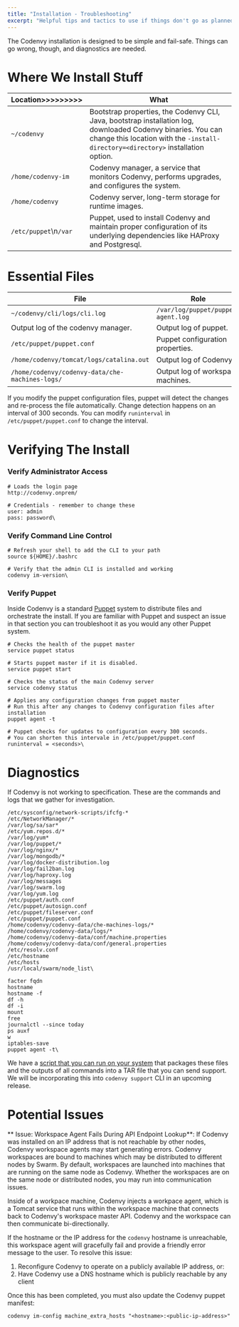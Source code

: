 ```yaml
---
title: "Installation - Troubleshooting"
excerpt: "Helpful tips and tactics to use if things don't go as planned."
---
```

The Codenvy installation is designed to be simple and fail-safe. Things can go wrong, though, and diagnostics are needed.
# Where We Install Stuff  


| Location>>>>>>>>>   | What   
| --- | --- 
| `~/codenvy`   | Bootstrap properties, the Codenvy CLI, Java, bootstrap installation log, downloaded Codenvy binaries. You can change this location with the `-install-directory=<directory>` installation option.   
| `/home/codenvy-im`   | Codenvy manager, a service that monitors Codenvy, performs upgrades, and configures the system.   
| `/home/codenvy`   | Codenvy server, long-term storage for runtime images.   
| `/etc/puppet`\n`/var`   | Puppet, used to install Codenvy and maintain proper configuration of its underlying dependencies like HAProxy and Postgresql.   


# Essential Files  


| File   | Role   
| --- | --- 
| `~/codenvy/cli/logs/cli.log`   | `/var/log/puppet/puppet-agent.log`   
| Output log of the codenvy manager.   | Output log of puppet.   
| `/etc/puppet/puppet.conf`   | Puppet configuration properties.   
| `/home/codenvy/tomcat/logs/catalina.out`   | Output log of Codenvy.   
| `/home/codenvy/codenvy-data/che-machines-logs/`   | Output log of workspace machines.   

If you modify the puppet configuration files, puppet will detect the changes and re-process the file automatically. Change detection happens on an interval of 300 seconds.  You can modify `runinterval` in `/etc/puppet/puppet.conf` to change the interval.
# Verifying The Install  
### Verify Administrator Access
```http  
# Loads the login page
http://codenvy.onprem/

# Credentials - remember to change these
user: admin
pass: password\
```
### Verify Command Line Control
```shell  
# Refresh your shell to add the CLI to your path
source ${HOME}/.bashrc

# Verify that the admin CLI is installed and working
codenvy im-version\
```
### Verify Puppet
Inside Codenvy is a standard [Puppet](https://puppetlabs.com/) system to distribute files and orchestrate the install. If you are familiar with Puppet and suspect an issue in that section you can troubleshoot it as you would any other Puppet system.
```shell  
# Checks the health of the puppet master
service puppet status

# Starts puppet master if it is disabled.
service puppet start

# Checks the status of the main Codenvy server
service codenvy status

# Applies any configuration changes from puppet master
# Run this after any changes to Codenvy configuration files after installation
puppet agent -t

# Puppet checks for updates to configuration every 300 seconds.
# You can shorten this intervale in /etc/puppet/puppet.conf
runinterval = <seconds>\
```

# Diagnostics  
If Codenvy is not working to specification. These are the commands and logs that we gather for investigation.
```text  
/etc/sysconfig/network-scripts/ifcfg-*
/etc/NetworkManager/*
/var/log/sa/sar*
/etc/yum.repos.d/*
/var/log/yum*
/var/log/puppet/*
/var/log/nginx/*
/var/log/mongodb/*
/var/log/docker-distribution.log
/var/log/fail2ban.log
/var/log/haproxy.log
/var/log/messages
/var/log/swarm.log
/var/log/yum.log
/etc/puppet/auth.conf
/etc/puppet/autosign.conf
/etc/puppet/fileserver.conf
/etc/puppet/puppet.conf
/home/codenvy/codenvy-data/che-machines-logs/*
/home/codenvy/codenvy-data/logs/*
/home/codenvy/codenvy-data/conf/machine.properties
/home/codenvy/codenvy-data/conf/general.properties
/etc/resolv.conf
/etc/hostname
/etc/hosts
/usr/local/swarm/node_list\
```

```shell  
facter fqdn
hostname
hostname -f
df -h
df -i
mount
free
journalctl --since today
ps auxf
w
iptables-save
puppet agent -t\
```
We have a [script that you can run on your system](https://gist.githubusercontent.com/eivantsov/7744cbf9ce6547f2be5e93aa05b5bce2/raw/54a636d9d92753b2066842bb5c8eecdfcafb956a/report.sh) that packages these files and the outputs of all commands into a TAR file that you can send support. We will be incorporating this into `codenvy support` CLI in an upcoming release.
# Potential Issues  
** Issue: Workspace Agent Fails During API Endpoint Lookup**: If Codenvy was installed on an IP address that is not reachable by other nodes, Codenvy workspace agents may start generating errors. Codenvy workspaces are bound to machines which may be distributed to different nodes by Swarm. By default, workspaces are launched into machines that are running on the same node as Codenvy. Whether the workspaces are on the same node or distributed nodes, you may run into communication issues.

Inside of a workpace machine, Codenvy injects a workpace agent, which is a Tomcat service that runs within the workspace machine that connects back to Codenvy's workspace master API. Codenvy and the workspace can then communicate bi-directionally.

If the hostname or the IP address for the `codenvy` hostname is unreachable, this workspace agent will gracefully fail and provide a friendly error message to the user. To resolve this issue:

1. Reconfigure Codenvy to operate on a publicly available IP address, or:
2. Have Codenvy use a DNS hostname which is publicly reachable by any client

Once this has been completed, you must also update the Codenvy puppet manifest:
```text  
codenvy im-config machine_extra_hosts "<hostname>:<public-ip-address>"
```
